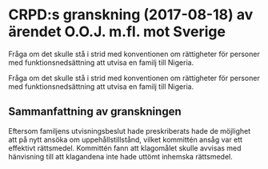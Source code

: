 # CRPD:s granskning (2017-08-18) av ärendet O.O.J. m.fl. mot Sverige

Fråga om det skulle stå i strid med konventionen om rättigheter för personer med funktionsnedsättning att utvisa en familj till Nigeria.

Fråga om det skulle stå i strid med konventionen om rättigheter för personer med funktionsnedsättning att utvisa en familj till Nigeria.

## Sammanfattning av granskningen

Eftersom familjens utvisningsbeslut hade preskriberats hade de möjlighet att på nytt ansöka om uppehållstillstånd, vilket kommittén ansåg var ett effektivt rättsmedel. Kommittén fann att klagomålet skulle avvisas med hänvisning till att klagandena inte hade uttömt inhemska rättsmedel.
